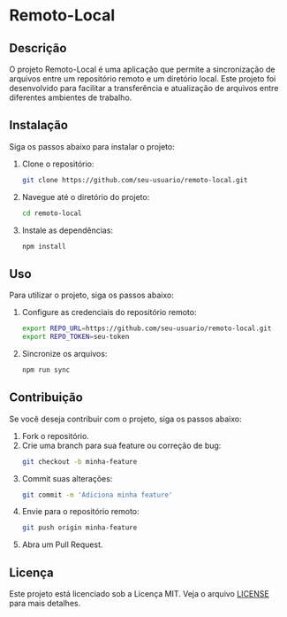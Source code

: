 # Remoto-Local

## Descrição

O projeto Remoto-Local é uma aplicação que permite a sincronização de arquivos entre um repositório remoto e um diretório local. Este projeto foi desenvolvido para facilitar a transferência e atualização de arquivos entre diferentes ambientes de trabalho.

## Instalação

Siga os passos abaixo para instalar o projeto:

1. Clone o repositório:
   ```sh
   git clone https://github.com/seu-usuario/remoto-local.git
   ```
2. Navegue até o diretório do projeto:
   ```sh
   cd remoto-local
   ```
3. Instale as dependências:
   ```sh
   npm install
   ```

## Uso

Para utilizar o projeto, siga os passos abaixo:

1. Configure as credenciais do repositório remoto:
   ```sh
   export REPO_URL=https://github.com/seu-usuario/remoto-local.git
   export REPO_TOKEN=seu-token
   ```
2. Sincronize os arquivos:
   ```sh
   npm run sync
   ```

## Contribuição

Se você deseja contribuir com o projeto, siga os passos abaixo:

1. Fork o repositório.
2. Crie uma branch para sua feature ou correção de bug:
   ```sh
   git checkout -b minha-feature
   ```
3. Commit suas alterações:
   ```sh
   git commit -m 'Adiciona minha feature'
   ```
4. Envie para o repositório remoto:
   ```sh
   git push origin minha-feature
   ```
5. Abra um Pull Request.

## Licença

Este projeto está licenciado sob a Licença MIT. Veja o arquivo [LICENSE](LICENSE) para mais detalhes.
